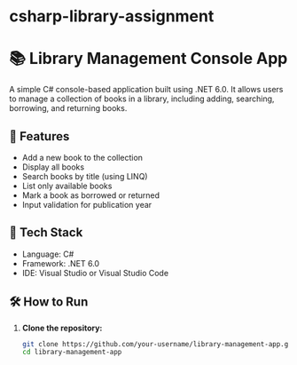 # csharp-library-assignment
# 📚 Library Management Console App

A simple C# console-based application built using .NET 6.0. It allows users to manage a collection of books in a library, including adding, searching, borrowing, and returning books.

## 🚀 Features

- Add a new book to the collection
- Display all books
- Search books by title (using LINQ)
- List only available books
- Mark a book as borrowed or returned
- Input validation for publication year

## 🧱 Tech Stack

- Language: C#
- Framework: .NET 6.0
- IDE: Visual Studio or Visual Studio Code

## 🛠 How to Run

1. **Clone the repository:**
   ```bash
   git clone https://github.com/your-username/library-management-app.git
   cd library-management-app
